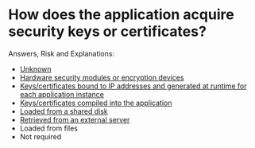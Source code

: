 # How does the application acquire security keys or certificates?

Answers, Risk and Explanations:

* [Unknown](./05-app-cross-cutting-concerns/appcccq03/exp01.md)<div class="risk-box unknown"></div>
* [Hardware security modules or encryption devices](./05-app-cross-cutting-concerns/appcccq03/exp02.md)<div class="risk-box high"></div>
* [Keys/certificates bound to IP addresses and generated at runtime for each application instance](./05-app-cross-cutting-concerns/appcccq03/exp03.md)<div class="risk-box high"></div>
* [Keys/certificates compiled into the application](./05-app-cross-cutting-concerns/appcccq03/exp04.md)<div class="risk-box medium"></div>
* [Loaded from a shared disk](./05-app-cross-cutting-concerns/appcccq03/exp04.md)<div class="risk-box medium"></div>
* [Retrieved from an external server](./05-app-cross-cutting-concerns/appcccq03/exp05.md)<div class="risk-box medium"></div>
* Loaded from files<div class="risk-box low"></div>
* Not required<div class="risk-box low"></div>
